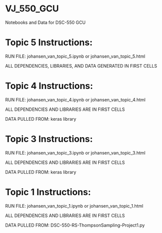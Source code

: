 # VJ_550_GCU
Notebooks and Data for DSC-550 GCU

# Topic 5 Instructions:
RUN FILE: johansen_van_topic_5.ipynb or johansen_van_topic_5.html

ALL DEPENDENCIES, LIBRARIES, AND DATA GENERATED IN FIRST CELLS


# Topic 4 Instructions:
RUN FILE: johansen_van_topic_4.ipynb or johansen_van_topic_4.html

ALL DEPENDENCIES AND LIBRARIES ARE IN FIRST CELLS

DATA PULLED FROM: keras library


# Topic 3 Instructions:
RUN FILE: johansen_van_topic_3.ipynb or johansen_van_topic_3.html

ALL DEPENDENCIES AND LIBRARIES ARE IN FIRST CELLS

DATA PULLED FROM: keras library


# Topic 1 Instructions:
RUN FILE: johansen_van_topic_1.ipynb or johansen_van_topic_1.html

ALL DEPENDENCIES AND LIBRARIES ARE IN FIRST CELLS

DATA PULLED FROM: DSC-550-RS-ThompsonSampling-Project1.py
